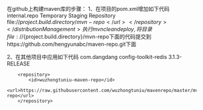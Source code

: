 在github上构建maven库的步骤：
1、在项目的pom.xml增加如下代码
	<distributionManagement>
		<repository>
			<id>internal.repo</id>
			<name>Temporary Staging Repository</name>
			<url>file://${project.build.directory}/mvn-repo</url>
		</repository>
	</distributionManagement>
  执行mvn clean deploy,将目录file://${project.build.directory}/mvn-repo下面的代码提交到https://github.com/hengyunabc/maven-repo.git下面

2、在其他项目中应用如下代码
        <dependency>
            <groupId>com.dangdang</groupId>
            <artifactId>config-toolkit-redis</artifactId>
            <version>3.1.3-RELEASE</version>
        </dependency>

        <repository>
            <id>wuzhongtuniu-maven-repo</id>
            <url>https://raw.githubusercontent.com/wuzhongtuniu/mavenrepo/master/mvn-repo</url>
        </repository>